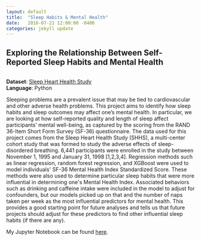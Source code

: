 ```yaml
---
layout: default
title:  "Sleep Habits & Mental Health"
date:   2016-07-21 12:00:00 -0400
categories: jekyll update
---
```


<h2> Exploring the Relationship Between Self-Reported Sleep Habits and Mental Health </h2>

<section>
<div class="12u$"><span class="image fit"><img src="images/pic13.jpg" alt="" /></span></div>
</section>

**Dataset**: [Sleep Heart Health Study](https://sleepdata.org/datasets/shhs)
 <br/>
**Language**: Python

Sleeping problems are a prevalent issue that may be tied to cardiovascular and other adverse health problems. This project aims to identify how sleep habits and sleep outcomes may affect one’s mental health. In particular, we are looking at how self-reported quality and length of sleep affect participants’ mental well-being, as captured by the scoring from the RAND 36-Item Short Form Survey (SF-36) questionnaire. The data used for this project comes from the Sleep Heart Health Study (SHHS), a multi-center cohort study that was formed to study the adverse effects of sleep-disordered breathing. 6,441 participants were enrolled in the study between November 1, 1995 and January 31, 1998 [1,2,3,4]. Regression methods such as linear regression, random forest regression, and XGBoost were used to model individuals' SF-36 Mental Health Index Standardized Score. These methods were also used to determine particular sleep habits that were more influential in determining one's Mental Health Index. Associated behaviors such as drinking and caffeine intake were included in the model to adjust for confounders, but our models picked up on that and the number of naps taken per week as the most influential predictors for mental health. This provides a good starting point for future analyses and tells us that future projects should adjust for these predictors to find other influential sleep habits (if there are any).

My Jupyter Notebook can be found [here](https://github.com/katwang/Examples/blob/master/shhs_mentalhealth.ipynb).

